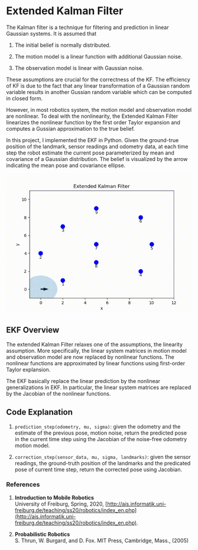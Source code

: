 # Extended Kalman Filter

The Kalman filter is a technique for filtering and prediction in linear Gaussian systems. It is assumed that

1. The initial belief is normally distributed.

2. The motion model is a linear function with additional Gaussian noise.

3. The observation model is linear with Gaussian noise.

These assumptions are crucial for the correctness of the KF. The efficiency of KF is due to the fact that any linear transformation of a Gaussian random variable results in another Gussian random variable which can be computed in closed form.

However, in most robotics system, the motion model and observation model are nonlinear. To deal with the nonlinearity, the Extended Kalman Filter linearizes the nonlinear function by the first order Taylor expansion and computes a Gussian approximation to the true belief. 

In this project, I implemented the EKF in Python. Given the ground-true position of the landmark, sensor readings and odometry data, at each time step the robot estimate the current pose parameterized by mean and covariance of a Gaussian distribution. The belief is visualized by the arrow indicating the mean pose and covariance ellipse.

![GitHub Logo](demo/kalman_filter.gif)

## EKF Overview

The extended Kalman Filter relaxes one of the assumptions, the linearity assumption. More specifically, the linear system matrices in motion model and observation model are now replaced by nonlinear functions. The nonlinear functions are approximated by linear functions using first-order Taylor explansion.

The EKF basically replace the linear prediction by the nonlinear generalizations in EKF. In particular, the linear system matrices are replaced by the Jacobian of the nonlinear functions.

## Code Explanation

1. `prediction_step(odometry, mu, sigma)`: given the odometry and the estimate of the previous pose, motion noise, return the predicted pose in the current time step using the Jacobian of the noise-free odometry motion model. 


2. `correction_step(sensor_data, mu, sigma, landmarks)`: given the sensor readings, the ground-truth position of the landmarks and the predicated pose of current time step, return the corrected pose using Jacobian.

### References

1. **Introduction to Mobile Robotics**  
   University of Freiburg, Spring, 2020, [http://ais.informatik.uni-freiburg.de/teaching/ss20/robotics/index_en.php](http://ais.informatik.uni-freiburg.de/teaching/ss20/robotics/index_en.php).

2. **Probabilistic Robotics**  
   S. Thrun, W. Burgard, and D. Fox. MIT Press, Cambridge, Mass., (2005)